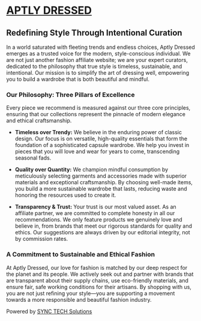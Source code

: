 # [APTLY DRESSED](https://aptlydressed.com)

## Redefining Style Through Intentional Curation

In a world saturated with fleeting trends and endless choices, Aptly Dressed emerges as a trusted voice for the modern, style-conscious individual. We are not just another fashion affiliate website; we are your expert curators, dedicated to the philosophy that true style is timeless, sustainable, and intentional. Our mission is to simplify the art of dressing well, empowering you to build a wardrobe that is both beautiful and mindful.

### Our Philosophy: Three Pillars of Excellence

Every piece we recommend is measured against our three core principles, ensuring that our collections represent the pinnacle of modern elegance and ethical craftsmanship.

*   **Timeless over Trendy:** We believe in the enduring power of classic design. Our focus is on versatile, high-quality essentials that form the foundation of a sophisticated capsule wardrobe. We help you invest in pieces that you will love and wear for years to come, transcending seasonal fads.

*   **Quality over Quantity:** We champion mindful consumption by meticulously selecting garments and accessories made with superior materials and exceptional craftsmanship. By choosing well-made items, you build a more sustainable wardrobe that lasts, reducing waste and honoring the resources used to create it.

*   **Transparency & Trust:** Your trust is our most valued asset. As an affiliate partner, we are committed to complete honesty in all our recommendations. We only feature products we genuinely love and believe in, from brands that meet our rigorous standards for quality and ethics. Our suggestions are always driven by our editorial integrity, not by commission rates.

### A Commitment to Sustainable and Ethical Fashion

At Aptly Dressed, our love for fashion is matched by our deep respect for the planet and its people. We actively seek out and partner with brands that are transparent about their supply chains, use eco-friendly materials, and ensure fair, safe working conditions for their artisans. By shopping with us, you are not just refining your style—you are supporting a movement towards a more responsible and beautiful fashion industry.

Powered by [SYNC TECH Solutions](https://synctech.ie)
